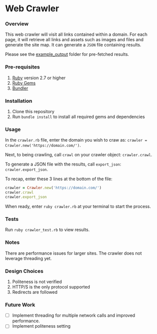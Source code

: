 # Web Crawler 
### Overview
This web crawler will visit all links contained within a domain. For each page, it will retrieve all links and assets such as images and files and generate the site map. It can generate a `JSON` file containing results. 

Please see the [example_output](https://github.com/Leena/web_crawler/tree/master/example_output) folder for pre-fetched results. 

###  Pre-requisites 
1. [Ruby](https://www.ruby-lang.org/en/downloads/) version 2.7 or higher
2. [Ruby Gems](https://rubygems.org/pages/download)
3. [Bundler](https://bundler.io/)

### Installation
1. Clone this repository
2. Run `bundle install` to install all required gems and dependencies

### Usage
In the `crawler.rb` file, enter the domain you wish to craw as: `crawler = Crawler.new('https://domain.com/')`. 

Next, to being crawling, call `crawl` on your crawler object: `crawler.crawl`. 

To generate a JSON file with the results, call `export_json`: `crawler.export_json`.

To recap, enter these 3 lines at the bottom of the file: 
```ruby
crawler = Crawler.new('https://domain.com/')
crawler.crawl
crawler.export_json
```

When ready, enter `ruby crawler.rb` at your terminal to start the process. 

### Tests
Run `ruby crawler_test.rb` to view results.

### Notes 
There are performance issues for larger sites. The crawler does not leverage threading yet. 

### Design Choices
1. Politeness is not verified
2. HTTP/S is the only protocol supported 
3. Redirects are followed

### Future Work
- [ ] Implement threading for multiple network calls and improved performance.
- [ ] Implement politeness setting 
